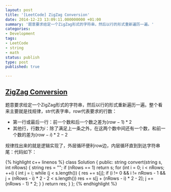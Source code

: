 ```yaml
---
layout: post
title: '[LeetCode] ZigZag Conversion'
date: 2014-12-23 13:09:11.000000000 +01:00
summary: '题意要求给定一个ZigZag形式的字符串，然后以行的形式重新遍历一遍。'
categories:
- Development
tags:
- LeetCode
- string
- math
status: publish
type: post
published: true

---
```

## [ZigZag Conversion](https://oj.leetcode.com/problems/zigzag-conversion/)

题意要求给定一个ZigZag形式的字符串，然后以行的形式重新遍历一遍。整个看来主要就是找规律，str代表字串，row代表要求的行数：

- 第一行或最后一行：前一个数和后一个数之差为$(row - 1) * 2$
- 其他行，行数为$i$：除了满足上一条之外，在这两个数中间还有一个数，和前一个数的差为$(row - i) * 2 - 2$

规律找出来的就是逻辑实现了，外层循环便利row边，内层循环直到到达字符串尾：代码如下：

{% highlight c++ linenos %}
class Solution {
public:
    string convert(string s, int nRows) {
        string res = "";
        if (nRows == 1) return s;
        for (int i = 0; i < nRows; ++i)
        {
            int j = i;
            while (j < s.length())
            {
                res += s[j];
                if (i != 0 && i != nRows - 1 && j + (nRows - i) * 2 - 2 < s.length())
                    res += s[j + (nRows - i) * 2 - 2];
                j += (nRows - 1) * 2;
            }
        }
        return res;
    }
};
{% endhighlight %}